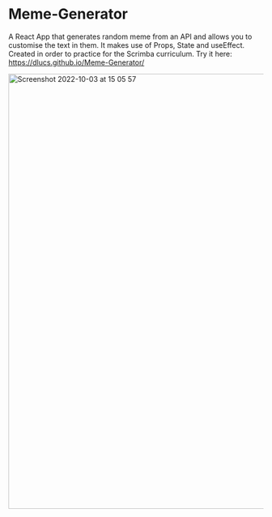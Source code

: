 # Meme-Generator
A React App that generates random meme from an API and allows you to customise the text in them. It makes use of Props, State and useEffect. Created in order to practice for the Scrimba curriculum.
Try it here: https://dlucs.github.io/Meme-Generator/

<img width="859" alt="Screenshot 2022-10-03 at 15 05 57" src="https://user-images.githubusercontent.com/99974795/193583825-9809a4f4-adb0-49c0-8e76-e97e80eb616f.png">
